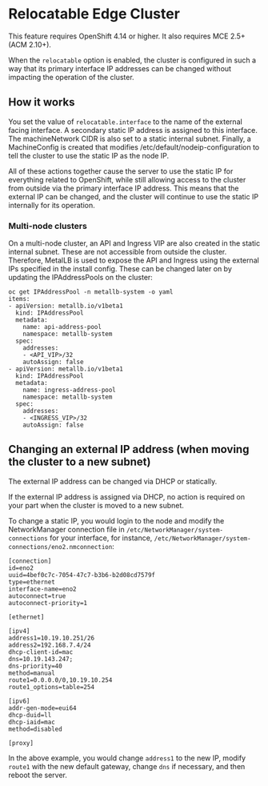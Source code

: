 # Relocatable Edge Cluster
This feature requires OpenShift 4.14 or higher. It also requires MCE 2.5+ (ACM 2.10+).

When the ```relocatable``` option is enabled, the cluster is configured in such a way that its primary interface IP addresses can be changed without impacting the operation of the cluster.

## How it works
You set the value of ```relocatable.interface``` to the name of the external facing interface. A secondary static IP address is assigned to this interface. The machineNetwork CIDR is also set to a static internal subnet. Finally, a MachineConfig is created that modifies /etc/default/nodeip-configuration to tell the cluster to use the static IP as the node IP.

All of these actions together cause the server to use the static IP for everything related to OpenShift, while still allowing access to the cluster from outside via the primary interface IP address. This means that the external IP can be changed, and the cluster will continue to use the static IP internally for its operation.

### Multi-node clusters
On a multi-node cluster, an API and Ingress VIP are also created in the static internal subnet. These are not accessible from outside the cluster. Therefore, MetalLB is used to expose the API and Ingress using the external IPs specified in the install config. These can be changed later on by updating the IPAddressPools on the cluster:
```
oc get IPAddressPool -n metallb-system -o yaml
items:
- apiVersion: metallb.io/v1beta1
  kind: IPAddressPool
  metadata:
    name: api-address-pool
    namespace: metallb-system
  spec:
    addresses:
    - <API_VIP>/32
    autoAssign: false
- apiVersion: metallb.io/v1beta1
  kind: IPAddressPool
  metadata:
    name: ingress-address-pool
    namespace: metallb-system
  spec:
    addresses:
    - <INGRESS_VIP>/32
    autoAssign: false
```

## Changing an external IP address (when moving the cluster to a new subnet)
The external IP address can be changed via DHCP or statically.

If the external IP address is assigned via DHCP, no action is required on your part when the cluster is moved to a new subnet.

To change a static IP, you would login to the node and modify the NetworkManager connection file in ```/etc/NetworkManager/system-connections``` for your interface, for instance, ```/etc/NetworkManager/system-connections/eno2.nmconnection```:
```
[connection]
id=eno2
uuid=4bef0c7c-7054-47c7-b3b6-b2d08cd7579f
type=ethernet
interface-name=eno2
autoconnect=true
autoconnect-priority=1

[ethernet]

[ipv4]
address1=10.19.10.251/26
address2=192.168.7.4/24
dhcp-client-id=mac
dns=10.19.143.247;
dns-priority=40
method=manual
route1=0.0.0.0/0,10.19.10.254
route1_options=table=254

[ipv6]
addr-gen-mode=eui64
dhcp-duid=ll
dhcp-iaid=mac
method=disabled

[proxy]
```

In the above example, you would change ```address1``` to the new IP, modify ```route1``` with the new default gateway, change ```dns``` if necessary, and then reboot the server.
